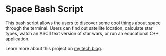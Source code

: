 # Space Bash Script

This bash script allows the users to discover some cool things about space through the terminal. Users can find out satellite location, calculate star types, watch an ASCII text version of star wars, or run an educational C++ application.

Learn more about this project on [my tech blog](https://ianannase.tech.blog/2016/12/06/space-bash-script/).
